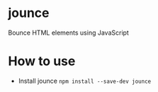 # jounce
Bounce HTML elements using JavaScript
# How to use
* Install jounce
```npm install --save-dev jounce```
